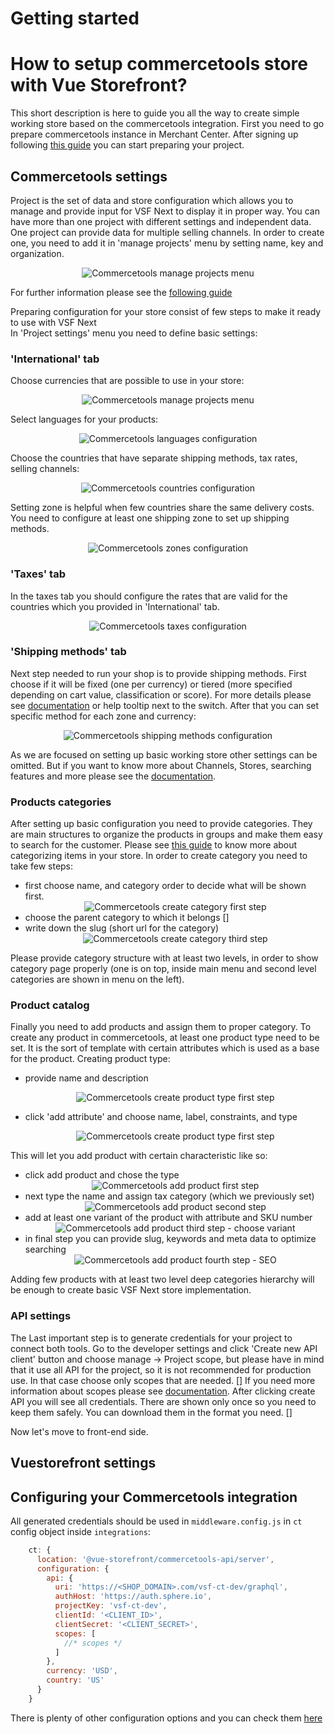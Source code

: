 # Getting started

# How to setup commercetools store with Vue Storefront?

This short description is here to guide you all the way to create simple working store based on the commercetools integration.
First you need to go prepare commercetools instance in Merchant Center. After signing up following [this guide](https://docs.commercetools.com/merchant-center/accounts) you can start preparing your project.

## Commercetools settings

Project is the set of data and store configuration which allows you to manage and provide input for VSF Next to display it in proper way. You can have more than one project with different settings and independent data. One project can provide data for multiple selling channels.
In order to create one, you need to add it in 'manage projects' menu by setting name, key and organization.

<center>
  <img src="../images/setup-store/manage-projects.png" alt="Commercetools manage projects menu" />
</center>

For further information please see the [following guide](https://docs.commercetools.com/merchant-center/projects#creating-a-project)

Preparing configuration for your store consist of few steps to make it ready to use with VSF Next  
In 'Project settings' menu you need to define basic settings:

### 'International' tab

Choose currencies that are possible to use in your store:

<center>
  <img src="../images/setup-store/currencies.png" alt="Commercetools manage projects menu" />
</center>

Select languages for your products:

<center>
  <img src="../images/setup-store/languages.png" alt="Commercetools languages configuration" />
</center>

Choose the countries that have separate shipping methods, tax rates, selling channels:

<center>
  <img src="../images/setup-store/countries.png" alt="Commercetools countries configuration" />
</center>

Setting zone is helpful when few countries share the same delivery costs. You need to configure at least one shipping zone to set up shipping methods.

<center>
  <img src="../images/setup-store/zones.png" alt="Commercetools zones configuration" />
</center>

### 'Taxes' tab

In the taxes tab you should configure the rates that are valid for the countries which you provided in 'International' tab.

<center>
  <img src="../images/setup-store/taxes.png" alt="Commercetools taxes configuration" />
</center>

### 'Shipping methods' tab

Next step needed to run your shop is to provide shipping methods. First choose if it will be fixed (one per currency) or tiered (more specified depending on cart value, classification or score). For more details please see [documentation](https://docs.commercetools.com/merchant-center/project-settings#shipping-methods) or help tooltip next to the switch.
After that you can set specific method for each zone and currency:

<center>
  <img src="../images/setup-store/shipping-methods.png" alt="Commercetools shipping methods configuration" />
</center>

As we are focused on setting up basic working store other settings can be omitted. But if you want to know more about Channels, Stores, searching features and more please see the [documentation](https://docs.commercetools.com/merchant-center/project-settings#channels).

### Products categories

After setting up basic configuration you need to provide categories. They are main structures to organize the products in groups and make them easy to search for the customer. Please see [this guide](https://docs.commercetools.com/tutorials/product-modeling/categories#top) to know more about categorizing items in your store.
In order to create category you need to take few steps:

- first choose name, and category order to decide what will be shown first.
  <center>
    <img src="../images/setup-store/create-category-1.png" alt="Commercetools create category first step" />
  </center>
- choose the parent category to which it belongs
  []
- write down the slug (short url for the category)
  <center>
    <img src="../images/setup-store/create-category-2.png" alt="Commercetools create category third step" />
  </center>

Please provide category structure with at least two levels, in order to show category page properly (one is on top, inside main menu and second level categories are shown in menu on the left).

### Product catalog

Finally you need to add products and assign them to proper category.
To create any product in commercetools, at least one product type need to be set. It is the sort of template with certain attributes which is used as a base for the product.
Creating product type:

- provide name and description

  <center>
    <img src="../images/setup-store/product-type-1.png" alt="Commercetools create product type first step" />
  </center>

- click 'add attribute' and choose name, label, constraints, and type
  <center>
    <img src="../images/setup-store/product-type-2.png" alt="Commercetools create product type first step" />
  </center>

This will let you add product with certain characteristic like so:

- click add product and chose the type
  <center>
    <img src="../images/setup-store/add-product-1.png" alt="Commercetools add product first step" />
  </center>
- next type the name and assign tax category (which we previously set)
  <center>
    <img src="../images/setup-store/add-product-2.png" alt="Commercetools add product second step" />
  </center>
- add at least one variant of the product with attribute and SKU number
  <center>
    <img src="../images/setup-store/variant.png" alt="Commercetools add product third step - choose variant" />
  </center>
- in final step you can provide slug, keywords and meta data to optimize searching
  <center>
    <img src="../images/setup-store/add-product-3.png" alt="Commercetools add product fourth step - SEO" />
  </center>

Adding few products with at least two level deep categories hierarchy will be enough to create basic VSF Next store implementation.

### API settings

The Last important step is to generate credentials for your project to connect both tools.
Go to the developer settings and click 'Create new API client' button and choose manage -> Project scope, but please have in mind that it use all API for the project, so it is not recommended for production use. In that case choose only scopes that are needed.
[]
If you need more information about scopes please see [documentation](https://docs.commercetools.com/api/scopes).
After clicking create API you will see all credentials. There are shown only once so you need to keep them safely. You can download them in the format you need.
[]

Now let's move to front-end side.

## Vuestorefront settings

## Configuring your Commercetools integration

All generated credentials should be used in `middleware.config.js` in `ct` config object inside `integrations`:

```js
    ct: {
      location: '@vue-storefront/commercetools-api/server',
      configuration: {
        api: {
          uri: 'https://<SHOP_DOMAIN>.com/vsf-ct-dev/graphql',
          authHost: 'https://auth.sphere.io',
          projectKey: 'vsf-ct-dev',
          clientId: '<CLIENT_ID>',
          clientSecret: '<CLIENT_SECRET>',
          scopes: [
            //* scopes */
          ]
        },
        currency: 'USD',
        country: 'US'
      }
    }
```

There is plenty of other configuration options and you can check them [here](./configuration.md)
